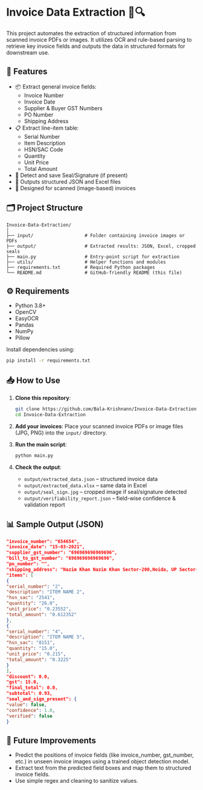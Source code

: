 # Invoice Data Extraction 📄🔍

This project automates the extraction of structured information from scanned invoice PDFs or images. It utilizes OCR and rule-based parsing to retrieve key invoice fields and outputs the data in structured formats for downstream use.

## 🚀 Features

-   📦 Extract general invoice fields:
    -   Invoice Number
    -   Invoice Date
    -   Supplier & Buyer GST Numbers
    -   PO Number
    -   Shipping Address
-   📋 Extract line-item table:
    -   Serial Number
    -   Item Description
    -   HSN/SAC Code
    -   Quantity
    -   Unit Price
    -   Total Amount
-   🧾 Detect and save Seal/Signature (if present)
-   💾 Outputs structured JSON and Excel files
-   🧠 Designed for scanned (image-based) invoices

## 🗂️ Project Structure

```
Invoice-Data-Extraction/
│
├── input/                   # Folder containing invoice images or PDFs
├── output/                  # Extracted results: JSON, Excel, cropped seals
├── main.py                  # Entry-point script for extraction
├── utils/                   # Helper functions and modules
├── requirements.txt         # Required Python packages
└── README.md                # GitHub-friendly README (this file)
```

## ⚙️ Requirements

-   Python 3.8+
-   OpenCV
-   EasyOCR
-   Pandas
-   NumPy
-   Pillow

Install dependencies using:

```bash
pip install -r requirements.txt
```

## 📥 How to Use

1. **Clone this repository**:

    ```bash
    git clone https://github.com/Bala-Krishnann/Invoice-Data-Extraction.git
    cd Invoice-Data-Extraction
    ```

2. **Add your invoices**:
   Place your scanned invoice PDFs or image files (JPG, PNG) into the `input/` directory.

3. **Run the main script**:

    ```bash
    python main.py
    ```

4. **Check the output**:
    - `output/extracted_data.json` – structured invoice data
    - `output/extracted_data.xlsx` – same data in Excel
    - `output/seal_sign.jpg` – cropped image if seal/signature detected
    - `output/verifiability_report.json` – field-wise confidence & validation report

## 📊 Sample Output (JSON)

```json
"invoice_number": "654654",
"invoice_date": "15-03-2021",
"supplier_gst_number": "696969696969696",
"bill_to_gst_number": "696969696969696",
"po_number": "",
"shipping_address": "Nazim Khan Nazim Khan Sector-200,Noida, UP Sector-200,Noida; UP Uttar Pradesh (Uttar Pradesh",
"items": [
{
"serial_number": "2",
"description": "ITEM NAME 2",
"hsn_sac": "2541",
"quantity": "26.0",
"unit_price": "0.23552",
"total_amount": "0.612352"
},
{
"serial_number": "4",
"description": "ITEM NAME 5",
"hsn_sac": "8151",
"quantity": "15.0",
"unit_price": "0.215",
"total_amount": "0.3225"
}
],
"discount": 0.0,
"gst": 15.0,
"final_total": 0.0,
"subtotal": 0.93,
"seal_and_sign_present": {
"value": false,
"confidence": 1.0,
"verified": false
}
```

## 📌 Future Improvements

-   Predict the positions of invoice fields (like invoice_number, gst_number, etc.) in unseen invoice images using a trained object detection model.
-   Extract text from the predicted field boxes and map them to structured invoice fields.
-   Use simple regex and cleaning to sanitize values.

```

```

```

```
